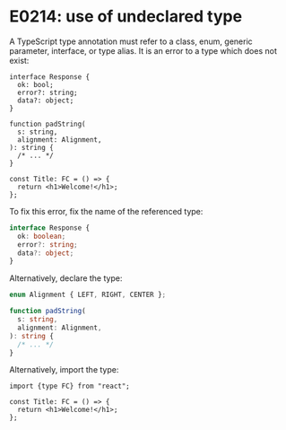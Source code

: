 # E0214: use of undeclared type

A TypeScript type annotation must refer to a class, enum, generic parameter,
interface, or type alias. It is an error to a type which does not exist:

```typescript-jsx
interface Response {
  ok: bool;
  error?: string;
  data?: object;
}

function padString(
  s: string,
  alignment: Alignment,
): string {
  /* ... */
}

const Title: FC = () => {
  return <h1>Welcome!</h1>;
};
```

To fix this error, fix the name of the referenced type:

```typescript
interface Response {
  ok: boolean;
  error?: string;
  data?: object;
}
```

Alternatively, declare the type:

```typescript
enum Alignment { LEFT, RIGHT, CENTER };

function padString(
  s: string,
  alignment: Alignment,
): string {
  /* ... */
}
```


Alternatively, import the type:

```typescript-jsx
import {type FC} from "react";

const Title: FC = () => {
  return <h1>Welcome!</h1>;
};
```
